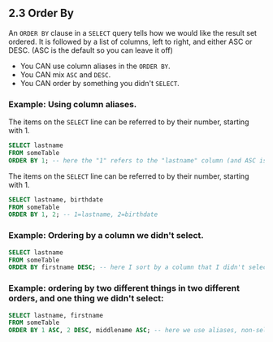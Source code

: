 ## 2.3 Order By
An ```ORDER BY``` clause in a ```SELECT``` query tells how we would like the result set ordered. It is followed by a list of columns, left to right, and either ASC or DESC. (ASC is the default so you can leave it off)
* You CAN use column aliases in the ```ORDER BY```.
* You CAN mix ```ASC``` and ```DESC```. 
* You CAN order by something you didn't ```SELECT```.

### Example: Using column aliases.
The items on the ```SELECT``` line can be referred to by their number, starting with 1.
```sql
SELECT lastname
FROM someTable
ORDER BY 1; -- here the "1" refers to the "lastname" column (and ASC is assumed default)
```
The items on the ```SELECT``` line can be referred to by their number, starting with 1.
```sql
SELECT lastname, birthdate
FROM someTable
ORDER BY 1, 2; -- 1=lastname, 2=birthdate
```

### Example: Ordering by a column we didn't select.
```sql
SELECT lastname
FROM someTable
ORDER BY firstname DESC; -- here I sort by a column that I didn't select (firstname) and I put the results in reverse-order
```

### Example: ordering by two different things in two different orders, and one thing we didn't select:
```sql
SELECT lastname, firstname
FROM someTable
ORDER BY 1 ASC, 2 DESC, middlename ASC; -- here we use aliases, non-selected column, and mix orders ASC/DESC
```
